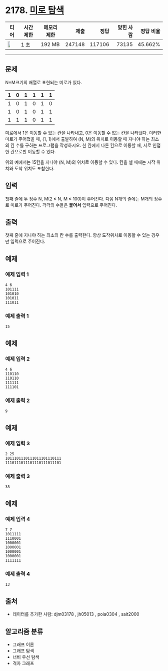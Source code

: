 # 2178. [미로 탐색](https://www.acmicpc.net/problem/2178)

| 티어 | 시간 제한 | 메모리 제한 | 제출 | 정답 | 맞힌 사람 | 정답 비율 |
|---|---|---|---:|---:|---:|---:|
| <img src="https://static.solved.ac/tier_small/10.svg" width="50%" /> | 1 초 | 192 MB | 247148 | 117106 | 73135 | 45.662% |

---

## 문제

N×M크기의 배열로 표현되는 미로가 있다.

| 1 | 0 | 1 | 1 | 1 | 1 |
| --- | --- | --- | --- | --- | --- |
| 1 | 0 | 1 | 0 | 1 | 0 |
| 1 | 0 | 1 | 0 | 1 | 1 |
| 1 | 1 | 1 | 0 | 1 | 1 |

미로에서 1은 이동할 수 있는 칸을 나타내고, 0은 이동할 수 없는 칸을 나타낸다. 이러한 미로가 주어졌을 때, (1, 1)에서 출발하여 (N, M)의 위치로 이동할 때 지나야 하는 최소의 칸 수를 구하는 프로그램을 작성하시오. 한 칸에서 다른 칸으로 이동할 때, 서로 인접한 칸으로만 이동할 수 있다.

위의 예에서는 15칸을 지나야 (N, M)의 위치로 이동할 수 있다. 칸을 셀 때에는 시작 위치와 도착 위치도 포함한다.

## 입력

첫째 줄에 두 정수 N, M(2 ≤ N, M ≤ 100)이 주어진다. 다음 N개의 줄에는 M개의 정수로 미로가 주어진다. 각각의 수들은  **붙어서**  입력으로 주어진다.

## 출력

첫째 줄에 지나야 하는 최소의 칸 수를 출력한다. 항상 도착위치로 이동할 수 있는 경우만 입력으로 주어진다.

## 예제

### 예제 입력 1

```
4 6
101111
101010
101011
111011
```

### 예제 출력 1

```
15
```

## 예제

### 예제 입력 2

```
4 6
110110
110110
111111
111101
```

### 예제 출력 2

```
9
```

## 예제

### 예제 입력 3

```
2 25
1011101110111011101110111
1110111011101110111011101
```

### 예제 출력 3

```
38
```

## 예제

### 예제 입력 4

```
7 7
1011111
1110001
1000001
1000001
1000001
1000001
1111111
```

### 예제 출력 4

```
13
```

## 출처

- 데이터를 추가한 사람: djm03178 , jh05013 , poia0304 , sait2000

## 알고리즘 분류

- 그래프 이론
- 그래프 탐색
- 너비 우선 탐색
- 격자 그래프

